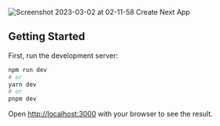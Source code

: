 
![Screenshot 2023-03-02 at 02-11-58 Create Next App](https://user-images.githubusercontent.com/91798875/222256435-45416c25-3690-4dfe-8c6a-cc7f043a75ca.png)


## Getting Started

First, run the development server:

```bash
npm run dev
# or
yarn dev
# or
pnpm dev
```

Open [http://localhost:3000](http://localhost:3000) with your browser to see the result.

